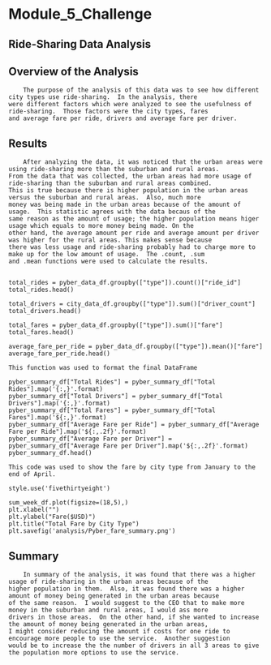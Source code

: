 # Module_5_Challenge


## Ride-Sharing Data Analysis

## Overview of the Analysis

		The purpose of the analysis of this data was to see how different city types use ride-sharing.  In the analysis, there
	were different factors which were analyzed to see the usefulness of ride-sharing.  Those factors were the city types, fares 
	and average fare per ride, drivers and average fare per driver.

## Results

		After analyzing the data, it was noticed that the urban areas were using ride-sharing more than the suburban and rural areas.
	From the data that was collected, the urban areas had more usage of ride-sharing than the suburban and rural areas combined.
	This is true because there is higher population in the urban areas versus the suburban and rural areas.  Also, much more 
	money was being made in the urban areas because of the amount of usage.  This statistic agrees with the data becaus of the
	same reason as the amount of usage; the higher population means higer usage which equals to more money being made. On the 
	other hand, the average amount per ride and average amount per driver was higher for the rural areas. This makes sense because 
	there was less usage and ride-sharing probably had to charge more to make up for the low amount of usage.  The .count, .sum 
	and .mean functions were used to calculate the results.


	total_rides = pyber_data_df.groupby(["type"]).count()["ride_id"]
	total_rides.head()

	total_drivers = city_data_df.groupby(["type"]).sum()["driver_count"]
	total_drivers.head()

	total_fares = pyber_data_df.groupby(["type"]).sum()["fare"]
	total_fares.head()

	average_fare_per_ride = pyber_data_df.groupby(["type"]).mean()["fare"]
	average_fare_per_ride.head()
	
	This function was used to format the final DataFrame

	pyber_summary_df["Total Rides"] = pyber_summary_df["Total Rides"].map('{:,}'.format)
	pyber_summary_df["Total Drivers"] = pyber_summary_df["Total Drivers"].map('{:,}'.format)
	pyber_summary_df["Total Fares"] = pyber_summary_df["Total Fares"].map('${:,}'.format)
	pyber_summary_df["Average Fare per Ride"] = pyber_summary_df["Average Fare per Ride"].map('${:,.2f}'.format)
	pyber_summary_df["Average Fare per Driver"] = pyber_summary_df["Average Fare per Driver"].map('${:,.2f}'.format)
	pyber_summary_df.head()

	This code was used to show the fare by city type from January to the end of April.

	style.use('fivethirtyeight')

	sum_week_df.plot(figsize=(18,5),)
	plt.xlabel("")
	plt.ylabel("Fare($USD)")
	plt.title("Total Fare by City Type")
	plt.savefig('analysis/Pyber_fare_summary.png')


## Summary
	
		In summary of the analysis, it was found that there was a higher usage of ride-sharing in the urban areas because of the
	higher population in them.  Also, it was found there was a higher amount of money being generated in the urban areas because
	of the same reason.  I would suggest to the CEO that to make more money in the suburban and rural areas, I would ass more
	drivers in those areas.  On the other hand, if she wanted to increase the amount of money being generated in the urban areas,
	I might consider reducing the amount if costs for one ride to encourage more people to use the service.  Another suggestion
	would be to increase the the number of drivers in all 3 areas to give the population more options to use the service.
